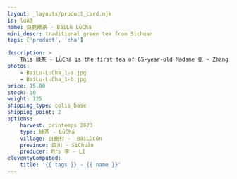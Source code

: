 ```yaml
---
layout: _layouts/product_card.njk
id: luA3
name: 白鹿綠茶 - BáiLù LǜChá
mini_descr: traditional green tea from Sichuan
tags: ['product', 'cha']

description: >
    This 綠茶 - LǜChá is the first tea of 65-year-old Madame 张 - Zhāng, a young producer. A former headmistress of 三峡 - SānXiá Primary School, she spends her new life in the tea gardens of her producer friends.<!--more--> Her tea is sincere with adorable little flaws of youth.
photos:
    - BaiLu-LuCha_1-a.jpg
    - BaiLu-LuCha_1-b.jpg
price: 15.00
stock: 10
weight: 125
shipping_type: colis_base
shipping_point: 2
options:
    harvest: printemps 2023
    type: 綠茶 - LǜChá
    village: 白鹿村 -  BáiLùCūn
    province: 四川 - SìChuān
    producer: Mrs 李 - Lǐ
eleventyComputed:
    title: '{{ tags }} - {{ name }}'
---
```

